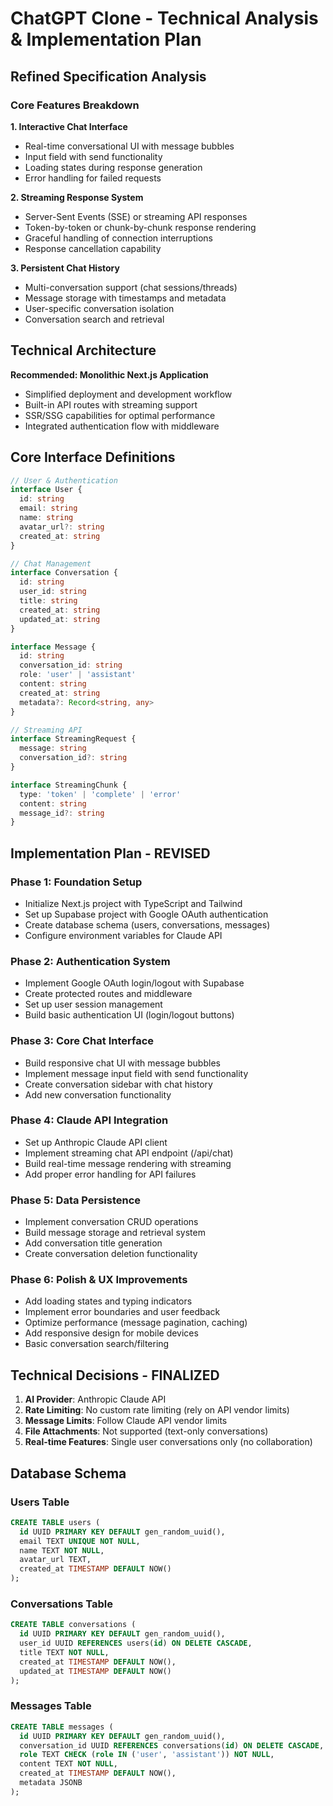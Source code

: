 # ChatGPT Clone - Technical Analysis & Implementation Plan

## Refined Specification Analysis

### Core Features Breakdown

**1. Interactive Chat Interface**
- Real-time conversational UI with message bubbles
- Input field with send functionality
- Loading states during response generation
- Error handling for failed requests

**2. Streaming Response System**
- Server-Sent Events (SSE) or streaming API responses
- Token-by-token or chunk-by-chunk response rendering
- Graceful handling of connection interruptions
- Response cancellation capability

**3. Persistent Chat History**
- Multi-conversation support (chat sessions/threads)
- Message storage with timestamps and metadata
- User-specific conversation isolation
- Conversation search and retrieval

## Technical Architecture

**Recommended: Monolithic Next.js Application**
- Simplified deployment and development workflow
- Built-in API routes with streaming support
- SSR/SSG capabilities for optimal performance
- Integrated authentication flow with middleware

## Core Interface Definitions

```typescript
// User & Authentication
interface User {
  id: string
  email: string
  name: string
  avatar_url?: string
  created_at: string
}

// Chat Management
interface Conversation {
  id: string
  user_id: string
  title: string
  created_at: string
  updated_at: string
}

interface Message {
  id: string
  conversation_id: string
  role: 'user' | 'assistant'
  content: string
  created_at: string
  metadata?: Record<string, any>
}

// Streaming API
interface StreamingRequest {
  message: string
  conversation_id?: string
}

interface StreamingChunk {
  type: 'token' | 'complete' | 'error'
  content: string
  message_id?: string
}
```

## Implementation Plan - REVISED

### Phase 1: Foundation Setup
- Initialize Next.js project with TypeScript and Tailwind
- Set up Supabase project with Google OAuth authentication
- Create database schema (users, conversations, messages)
- Configure environment variables for Claude API

### Phase 2: Authentication System
- Implement Google OAuth login/logout with Supabase
- Create protected routes and middleware
- Set up user session management
- Build basic authentication UI (login/logout buttons)

### Phase 3: Core Chat Interface
- Build responsive chat UI with message bubbles
- Implement message input field with send functionality
- Create conversation sidebar with chat history
- Add new conversation functionality

### Phase 4: Claude API Integration
- Set up Anthropic Claude API client
- Implement streaming chat API endpoint (/api/chat)
- Build real-time message rendering with streaming
- Add proper error handling for API failures

### Phase 5: Data Persistence
- Implement conversation CRUD operations
- Build message storage and retrieval system
- Add conversation title generation
- Create conversation deletion functionality

### Phase 6: Polish & UX Improvements
- Add loading states and typing indicators
- Implement error boundaries and user feedback
- Optimize performance (message pagination, caching)
- Add responsive design for mobile devices
- Basic conversation search/filtering

## Technical Decisions - FINALIZED

1. **AI Provider**: Anthropic Claude API
2. **Rate Limiting**: No custom rate limiting (rely on API vendor limits)
3. **Message Limits**: Follow Claude API vendor limits
4. **File Attachments**: Not supported (text-only conversations)
5. **Real-time Features**: Single user conversations only (no collaboration)

## Database Schema

### Users Table
```sql
CREATE TABLE users (
  id UUID PRIMARY KEY DEFAULT gen_random_uuid(),
  email TEXT UNIQUE NOT NULL,
  name TEXT NOT NULL,
  avatar_url TEXT,
  created_at TIMESTAMP DEFAULT NOW()
);
```

### Conversations Table
```sql
CREATE TABLE conversations (
  id UUID PRIMARY KEY DEFAULT gen_random_uuid(),
  user_id UUID REFERENCES users(id) ON DELETE CASCADE,
  title TEXT NOT NULL,
  created_at TIMESTAMP DEFAULT NOW(),
  updated_at TIMESTAMP DEFAULT NOW()
);
```

### Messages Table
```sql
CREATE TABLE messages (
  id UUID PRIMARY KEY DEFAULT gen_random_uuid(),
  conversation_id UUID REFERENCES conversations(id) ON DELETE CASCADE,
  role TEXT CHECK (role IN ('user', 'assistant')) NOT NULL,
  content TEXT NOT NULL,
  created_at TIMESTAMP DEFAULT NOW(),
  metadata JSONB
);
```